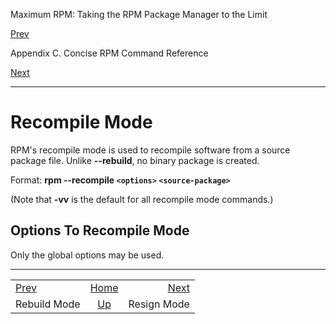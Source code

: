 <div class="NAVHEADER">

Maximum RPM: Taking the RPM Package Manager to the Limit

</div>

[Prev](s1-rpm-commands-rebuild-mode.html)

Appendix C. Concise RPM Command Reference

[Next](s1-rpm-commands-resign-mode.html)

-----

<div class="sect1">

# <span id="s1-rpm-commands-recompile-mode">Recompile Mode</span>

RPM's recompile mode is used to recompile software from a source package
file. Unlike **--rebuild**, no binary package is created.

Format: **rpm --recompile `<options>` `<source-package>`**

(Note that **-vv** is the default for all recompile mode commands.)

<div class="sect2">

## <span id="s2-rpm-commands-recompile-options">Options To Recompile Mode</span>

Only the global options may be used.

</div>

</div>

<div class="NAVFOOTER">

-----

|                                           |                            |                                          |
| :---------------------------------------- | :------------------------: | ---------------------------------------: |
| [Prev](s1-rpm-commands-rebuild-mode.html) |     [Home](index.html)     | [Next](s1-rpm-commands-resign-mode.html) |
| Rebuild Mode                              | [Up](ch-rpm-commands.html) |                              Resign Mode |

</div>
